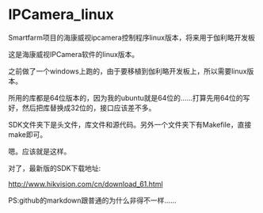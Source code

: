 # IPCamera_linux
Smartfarm项目的海康威视ipcamera控制程序linux版本，将来用于伽利略开发板

这是海康威视IPCamera软件的linux版本。

之前做了一个windows上跑的，由于要移植到伽利略开发板上，所以需要linux版本。

所用的库都是64位版本的，因为我的ubuntu就是64位的……打算先用64位的写好，然后把库替换成32位的，接口应该差不多。

SDK文件夹下是头文件，库文件和源代码。另外一个文件夹下有Makefile，直接make即可。

嗯。应该就是这样。

对了，最新版的SDK下载地址:

http://www.hikvision.com/cn/download_61.html

PS:github的markdown跟普通的为什么非得不一样……
